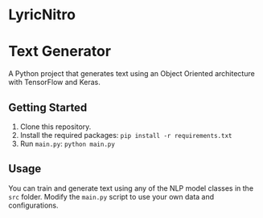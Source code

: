 # LyricNitro

# Text Generator

A Python project that generates text using an Object Oriented architecture with TensorFlow and Keras.

## Getting Started

1. Clone this repository.
2. Install the required packages: `pip install -r requirements.txt`
3. Run `main.py`: `python main.py`

## Usage

You can train and generate text using any of the NLP model classes in the `src` folder. Modify the `main.py` script to use your own data and configurations.
